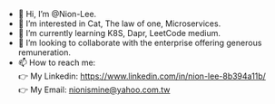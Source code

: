 - 👋 Hi, I’m @Nion-Lee.
- 👀 I’m interested in Cat, The law of one, Microservices.
- 🌱 I’m currently learning K8S, Dapr, LeetCode medium.
- 💞️ I’m looking to collaborate with the enterprise offering generous remuneration. 
- 📫 How to reach me:  
👉 My Linkedin: https://www.linkedin.com/in/nion-lee-8b394a11b/  
👉 My Email: nionismine@yahoo.com.tw  

<!---
Nion-Lee/Nion-Lee is a ✨ special ✨ repository because its `README.md` (this file) appears on your GitHub profile.
You can click the Preview link to take a look at your changes.
--->
